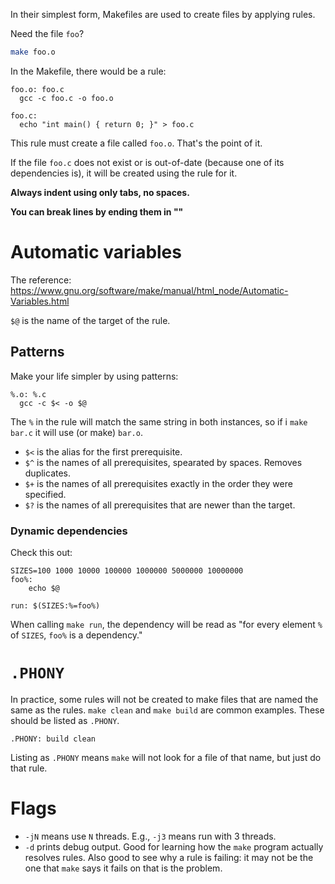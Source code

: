 In their simplest form, Makefiles are used to create files by applying rules.

Need the file `foo`?

```sh
make foo.o
```

In the Makefile, there would be a rule:

```make
foo.o: foo.c
  gcc -c foo.c -o foo.o
  
foo.c:
  echo "int main() { return 0; }" > foo.c
```

This rule must create a file called `foo.o`. That's the point of it.

If the file `foo.c` does not exist or is out-of-date (because one of its
dependencies is), it will be created using the rule for it.

**Always indent using only tabs, no spaces.**

**You can break lines by ending them in "\"**

Automatic variables
===================

The reference: <https://www.gnu.org/software/make/manual/html_node/Automatic-Variables.html>

`$@` is the name of the target of the rule.

Patterns
--------

Make your life simpler by using patterns:

```make
%.o: %.c
  gcc -c $< -o $@
```

The `%` in the rule will match the same string in both instances, so if i `make
bar.c` it will use (or make) `bar.o`.

- `$<` is the alias for the first prerequisite.
- `$^` is the names of all prerequisites, spearated by spaces. Removes duplicates.
- `$+` is the names of all prerequisites exactly in the order they were specified.
- `$?` is the names of all prerequisites that are newer than the target.

### Dynamic dependencies ###

Check this out:

```make
SIZES=100 1000 10000 100000 1000000 5000000 10000000
foo%:
	echo $@

run: $(SIZES:%=foo%)
```

When calling `make run`, the dependency will be read as "for every element `%` of `SIZES`, `foo%` is a dependency." 

`.PHONY`
========

In practice, some rules will not be created to make files that are named the same as the rules. `make clean` and `make build` are common examples. These should be listed as `.PHONY`.

```make
.PHONY: build clean
```

Listing as `.PHONY` means `make` will not look for a file of that name, but just do that rule.


Flags
=====

- `-jN` means use `N` threads. E.g., `-j3` means run with 3 threads.
- `-d` prints debug output.
  Good for learning how the `make` program actually resolves rules.
  Also good to see why a rule is failing: it may not be the one that `make` says it fails on that is the problem.
